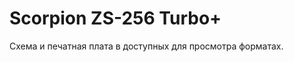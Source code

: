 Scorpion ZS-256 Turbo+
======================
Схема и печатная плата в доступных для просмотра форматах.
